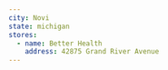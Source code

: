```yaml
---
city: Novi
state: michigan
stores:
  - name: Better Health
    address: 42875 Grand River Avenue
---
```

